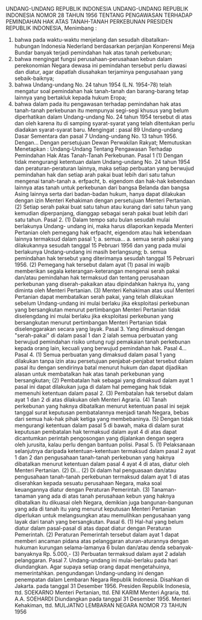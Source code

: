  UNDANG-UNDANG REPUBLIK INDONESIA UNDANG-UNDANG REPUBLIK INDONESIA NOMOR 28 TAHUN 1956 TENTANG PENGAWASAN TERHADAP PEMINDAHAN HAK ATAS TANAH-TANAH PERKEBUNAN PRESIDEN REPUBLIK INDONESIA,
Menimbang :

1. bahwa pada waktu-waktu menjelang dan sesudah dibatalkan- hubungan Indonesia Nederland berdasarkan perjanjian Konperensi Meja Bundar banyak terjadi pemindahan hak atas tanah perkebunan;
2. bahwa mengingat fungsi perusahaan-perusahaan kebun dalam perekonomian Negara dewasa ini pemindahan tersebut perlu diawasi dan diatur, agar dapatlah diusahakan terjaminya pengusahaan yang sebaik-baiknya;
3. bahwa Undang-undang No. 24 tahun 1954 (L.N. 1954-78) telah mengatur soal pemindahan hak tanah-tanah dan barang-barang tetap lainnya yang bertakluk kepada hukum Eropa;
4. bahwa dalam pada itu pengawasan terhadap pemindahan hak atas tanah-tanah perkebunan itu mempunyai segi-segi khusus yang belum diperhatikan dalam Undang-undang No. 24 tahun 1954 tersebut di atas dan oleh karena itu di samping syarat-syarat yang telah ditentukan perlu diadakan syarat-syarat baru.
Mengingat :
 pasal 89 Undang-undang Dasar Sementara dan pasal 7 Undang-undang No. 13 tahun 1956. Dengan… Dengan persetujuan Dewan Perwakilan Rakyat; Memutuskan Menetapkan : Undang-Undang Tentang Pengawasan Terhadap Pemindahan Hak Atas Tanah-Tanah Perkebunan.
Pasal 1
(1) Dengan tidak mengurangi ketentuan dalam Undang-undang No. 24 tahun 1954 dan peraturan-peraturan lainnya, maka setiap perbuatan yang berwujud pemindahan hak dan setiap arah pakai buat lebih dari satu tahun mengenai tanah-tanah a. erfpacht, b. eigendom dan hak-hak kebendaan lainnya atas tanah untuk perkebunan dari bangsa Belanda dan bangsa Asing lainnya serta dari badan-badan hukum, hanya dapat dilakukan dengan izin Menteri Kehakiman dengan persetujuan Menteri Pertanian.
(2) Setiap serah pakai buat satu tahun atau kurang dari satu tahun yang kemudian diperpanjang, dianggap sebagai serah pakai buat lebih dari satu tahun. Pasal 2.
(1) Dalam tempo satu bulan sesudah mulai berlakunya Undang- undang ini, maka harus dilaporkan kepada Menteri Pertanian oleh pemegang hak erfpacht, eigendom atau hak kebendaan lainnya termaksud dalam pasal 1;
a. semua… a. semua serah pakai yang dilakukannya sesudah tanggal 15 Pebruari 1956 dan yang pada mulai berlakunya Undang-undang ini masih berlangsung;
b. semua pemindahan hak tersebut yang diterimanya sesudah tanggal 15 Pebruari 1956.
(2) Pemegang hak tersebut dalam ayat (1) pasal ini wajib memberikan segala keterangan-keterangan mengenai serah pakai dan/atau pemindahan hak termaksud dan tentang perusahaan perkebunan yang diserah-pakaikan atau dipindahkan haknya itu, yang diminta oleh Menteri Pertanian.
(3) Menteri Kehakiman atas usul Menteri Pertanian dapat membatalkan serah pakai, yang telah dilakukan sebelum Undang-undang ini mulai berlaku jika eksploitasi perkebunan yang bersangkutan menurut pertimbangan Menteri Pertanian tidak diselengdang ini mulai berlaku jika eksploitasi perkebunan yang bersangkutan menurut pertimbangan Menteri Pertanian tidak diselenggarakan secara yang layak. Pasal 3. Yang dimaksud dengan "serah-pakai" di dalam pasal 1 dan 2 ialah semua perbuatan yang berwujud pemindahan risiko untung rugi pemakaian tanah perkebunan kepada orang lain, kecuali yang berwujud pemindahan hak. Pasal 4… Pasal 4.
(1) Semua perbuatan yang dimaksud dalam pasal 1 yang dilakukan tanpa izin atau persetujuan penjabat-penjabat tersebut dalam pasal itu dengan sendirinya batal menurut hukum dan dapat dijadikan alasan untuk membatalkan hak atas tanah perkebunan yang bersangkutan;
(2) Pembatalan hak sebagai yang dimaksud dalam ayat 1 pasal ini dapat dilakukan juga di dalam hal pemegang hak tidak memenuhi ketentuan dalam pasal 2.
(3) Pembatalan hak tersebut dalam ayat 1 dan 2 di atas dilakukan oleh Menteri Agraria.
(4) Tanah perkebunan yang haknya dibatalkan menurut ketentuan pasal ini sejak tanggal surat keputusan pembatalannya menjadi tanah Negara, bebas dari semua hak-hak pihak ketiga yang membebaninya.
(5) Dengan tidak mengurangi ketentuan dalam pasal 5 di bawah, maka di dalam surat keputusan pembatalan hak termaksud dalam ayat 4 di atas dapat dicantumkan perintah pengosongan yang dijalankan dengan segera oleh jurusita, kalau perlu dengan bantuan polisi. Pasal 5.
(1) Pelaksanaan selanjutnya daripada ketentuan-ketentuan termaksud dalam pasal 2 ayat 1 dan 2 dan pengusahaan tanah-tanah perkebunan yang haknya dibatalkan menurut ketentuan dalam pasal 4 ayat 4 di atas, diatur oleh Menteri Pertanian.
(2) Di… (2) Di dalam hal penguasaan dan/atau pengusahaan tanah-tanah perkebunan termaksud dalam ayat 1 di atas diserahkan kepada sesuatu perusahaan Negara, maka soal keuangannya diatur dengan Peraturan Pemerintah.
(3) Tanaman-tanaman yang ada di atas tanah perusahaan kebun yang haknya dibatalkan itu dikuasai oleh Negara, demikian juga bangunan-bangunan yang ada di tanah itu yang menurut keputusan Menteri Pertanian diperlukan untuk melangsungkan atau memulihkan pengusahaan yang layak dari tanah yang bersangkutan. Pasal 6.
(1) Hal-hal yang belum diatur dalam pasal-pasal di atas dapat diatur dengan Peraturan Pemerintah.
(2) Peraturan Pemerintah tersebut dalam ayat 1 dapat memberi ancaman pidana atas pelanggaran aturan-aturannya dengan hukuman kurungan selama-lamanya 6 bulan dan/atau denda sebanyak- banyaknya Rp. 5.000,- (3) Perbuatan termaksud dalam ayat 2 adalah pelanggaran. Pasal 7. Undang-undang ini mulai-berlaku pada hari diundangkan. Agar supaya setiap orang dapat mengetahuinya, memerintahkan. pengundangan Undang-undang ini dengan penempatan dalam Lembaran Negara Republik Indonesia. Disahkan di Jakarta. pada tanggal 31 Desember 1956. Presiden Republik Indonesia, ttd. SOEKARNO Menteri Pertanian, ttd. ENI KARIM Menteri Agraria, ttd. A.A. SOEHARDI Diundangkan pada tanggal 31 Desember 1956. Menteri Kehakiman, ttd. MULJATNO LEMBARAN NEGARA NOMOR 73 TAHUN 1956